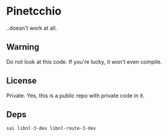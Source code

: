 # Pinetcchio

..doesn't work at all.

## Warning

Do not look at this code. If you're lucky, it won't even compile.

## License

Private. Yes, this is a public repo with private code in it.


## Deps

`sai libnl-3-dev libnl-route-3-dev`
